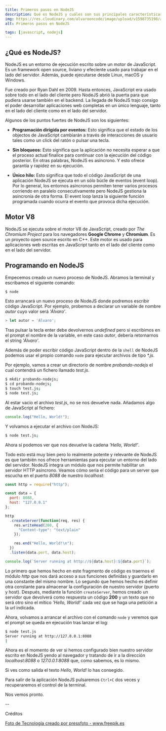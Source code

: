 ```yaml
---
title: Primeros pasos en NodeJS
description: Qué es NodeJS y cuáles son sus principales características.
img: https://res.cloudinary.com/alvarooncode/image/upload/v1598735198/alvarosaavedradiaz/assets/images/18699-15-percent_os3dwk.jpg
alt: Primeros pasos en NodeJS

tags: [javascript, nodejs]
---
```


## ¿Qué es NodeJS?

NodeJS es un entorno de ejecución escrito sobre un motor de JavaScript. Es un framework open source, liviano y efeciente usado para trabajar en el lado del servidor. Además, puede ejecutarse desde Linux, macOS y Windows.

Fue creado por Ryan Dahl en 2009. Hasta entonces, JavaScript era usado sobre todo en el lado del cliente pero NodeJS abrió la puerta para que pudiera usarse también en el backend. La llegada de NodeJS trajo consigo el poder desarrollar aplicaciones web completas en un único lenguaje, tanto en el lado del cliente como en el lado del servidor.

Algunos de los puntos fuertes de NodeJS son los siguientes:

- **Programación dirigida por eventos:** Esto significa que el estado de los objectos de JavaScript cambiarán a través de interacciones de usuario tales como un click del ratón o pulsar una tecla.

- **Sin bloqueos:** Esto significa que la aplicación no necesita esperar a que el proceso actual finalice para continuar con la ejecución del código posterior. En otras palabras, NodeJS es asíncrono. Y esto ofrece garantía y rapidez en su ejecución.

- **Único hilo:** Esto significa que todo el código JavaScript de una aplicación NodeJS se ejecuta en un sólo búcle de eventos (event loop). Por lo general, los entornos asíncronos permiten tener varios procesos corriendo en paralelo consecutivamente pero NodeJS gestiona la asincronía de otra forma. El event loop lanza la siguiente función programada cuando ocurra el evento que provoca dicha ejecución.

## Motor V8

NodeJS se ejecuta sobre el motor V8 de JavaScript, creado por _The Chromium Project_ para los navegadores **Google Chrome** y **Chromium**. Es un proyecto open source escrito en C++. Este motor es usado para aplicaciones web escritas en JavaScript tanto en el lado del cliente como en el lado del servidor.

## Programando en NodeJS

Empecemos creado un nuevo proceso de NodeJS. Abramos la terminal y escribamos el siguiente comando:

```bash
$ node
```

Esto arrancará un nuevo proceso de NodeJS donde podremos escribir código JavaScript. Por ejemplo, probemos a declarar un variable de nombre _autor_ cuyo valor será _'Álvaro'_.

```js
> let autor = 'Álvaro';
```

Tras pulsar la tecla enter debe devolvernos _undefined_ pero si escribimos en el prompt el nombre de la variable, en este caso _autor_, debería retornarnos el string _'Álvaro'_.

Además de poder escribir código JavaScript dentro de la `shell` de NodeJS podemos usar el propio comando `node` para ejecutar archivos de tipo _\*.js_.

Por ejemplo, vamos a crear un directorio de nombre _probando-nodejs_ el cual contendrá un fichero llamado _test.js_.

```bash
$ mkdir probando-nodejs;
$ cd probando-nodejs;
$ touch test.js;
$ node test.js;
```

Al estar vacío el archivo _test.js_, no se nos devuelve nada. Añadamos algo de JavaScript al fichero:

```js
console.log("Hello, World!");
```

Y volvamos a ejecutar el archivo con NodeJS:

```bash
$ node test.js;
```

Ahora sí podemos ver que nos devuelve la cadena _'Hello, World!'_.

Todo esto está muy bien pero lo realmente potente y relevante de NodeJS es que también nos ofrece herramientas para ejecutar un entorno del lado del servidor. NodeJS integra un módulo que nos permite habilitar un servidor HTTP asíncrono. Veamos cómo sería el código para un server que escucha en el puerto _8088_ de nuestro _localhost_:

```js
const http = require("http");

const data = {
  port: 8088,
  host: "127.0.0.1"
};

http
  .createServer(function(req, res) {
    res.writeHead(200, {
      "Content-type": "text/plain"
    });

    res.end("Hello, World!\n");
  })
  .listen(data.port, data.host);

console.log(`Server running at http://${data.host}:${data.port}`);
```

Lo primero que hemos hecho en este fragmento de código es traernos el módulo _http_ que nos dará acceso a sus funciones definidas y guardarlo en una constante del mismo nombre. Lo segundo que hemos hecho es definir otra constante para almacenar la configuración de nuestro servidor (puerto y host). Después, mediante la función `createServer`, hemos creado un servidor que devolverá como respuesta un código **200** y un texto que no será otro sino el mítico _'Hello, World!'_ cada vez que se haga una petición a la url indicada.

Ahora, volvamos a arrancar el archivo con el comando `node` y veremos que el prompt se queda en ejecución tras lanzar el log:

```bash
$ node test.js
Server running at http://127.0.0.1:8088
|
```

Ahora es el momento de ver si hemos configurado bien nuestro servidor escrito en NodeJS yendo al navegador y tratando de ir a la dirección _localhost:8088_ o _127.0.0.1:8088_ que, como sabemos, es lo mismo.

Si ves como salida el texto _Hello, World!_ lo has consegido.

Para salir de la aplicación NodeJS pulsaremos `Ctrl+C` dos veces y recuperaremos el control de la terminal.

Nos vemos pronto.

--

Créditos

<a class="credits" href='https://www.freepik.es/fotos/tecnologia'>Foto de Tecnología creado por pressfoto - www.freepik.es</a>
